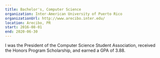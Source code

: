 ```yaml
---
title: Bachelor's, Computer Science
organization: Inter-American University of Puerto Rico
organizationUrl: http://www.arecibo.inter.edu/
location: Arecibo, PR
start: 2016-08-01
end: 2020-06-30
---
```


I was the President of the Computer Science Student Association, received the Honors Program Scholarship, and earned a GPA of 3.88.
